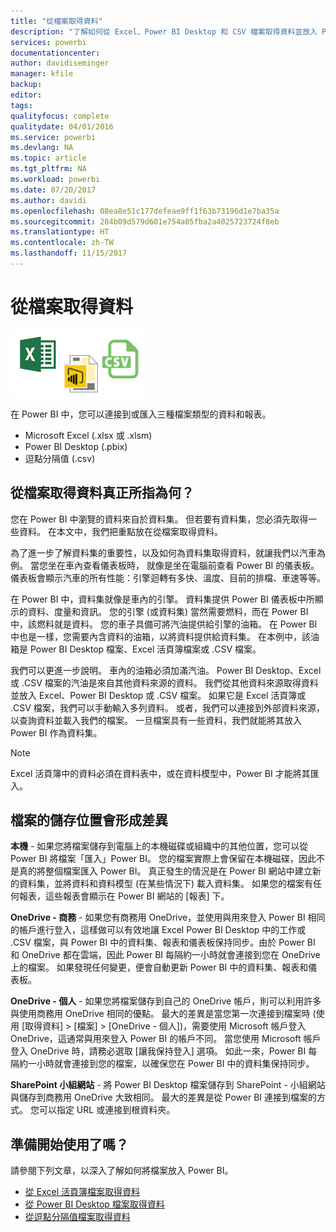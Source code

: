 ```yaml
---
title: "從檔案取得資料"
description: "了解如何從 Excel、Power BI Desktop 和 CSV 檔案取得資料並放入 Power BI"
services: powerbi
documentationcenter: 
author: davidiseminger
manager: kfile
backup: 
editor: 
tags: 
qualityfocus: complete
qualitydate: 04/01/2016
ms.service: powerbi
ms.devlang: NA
ms.topic: article
ms.tgt_pltfrm: NA
ms.workload: powerbi
ms.date: 07/20/2017
ms.author: davidi
ms.openlocfilehash: 08ea8e51c177defeae9ff1f63b73196d1e7ba35a
ms.sourcegitcommit: 284b09d579d601e754a05fba2a4025723724f8eb
ms.translationtype: HT
ms.contentlocale: zh-TW
ms.lasthandoff: 11/15/2017
---
```

# <a name="get-data-from-files"></a>從檔案取得資料
![](media/service-get-data-from-files/file_icons.png)

在 Power BI 中，您可以連接到或匯入三種檔案類型的資料和報表。

* Microsoft Excel (.xlsx 或 .xlsm)
* Power BI Desktop (.pbix)
* 逗點分隔值 (.csv)

## <a name="what-does-get-data-from-a-file-really-mean"></a>從檔案取得資料真正所指為何？
您在 Power BI 中瀏覽的資料來自於資料集。 但若要有資料集，您必須先取得一些資料。 在本文中，我們把重點放在從檔案取得資料。

為了進一步了解資料集的重要性，以及如何為資料集取得資料，就讓我們以汽車為例。 當您坐在車內查看儀表板時， 就像是坐在電腦前查看 Power BI 的儀表板。 儀表板會顯示汽車的所有性能：引擎迴轉有多快、溫度、目前的排檔、車速等等。

在 Power BI 中，資料集就像是車內的引擎。 資料集提供 Power BI 儀表板中所顯示的資料、度量和資訊。 您的引擎 (或資料集) 當然需要燃料，而在 Power BI 中，該燃料就是資料。 您的車子具備可將汽油提供給引擎的油箱。 在 Power BI 中也是一樣，您需要內含資料的油箱，以將資料提供給資料集。 在本例中，該油箱是 Power BI Desktop 檔案、Excel 活頁簿檔案或 .CSV 檔案。

我們可以更進一步說明。 車內的油箱必須加滿汽油。 Power BI Desktop、Excel 或 .CSV 檔案的汽油是來自其他資料來源的資料。 我們從其他資料來源取得資料並放入 Excel、Power BI Desktop 或 .CSV 檔案。 如果它是 Excel 活頁簿或 .CSV 檔案，我們可以手動輸入多列資料。 或者，我們可以連接到外部資料來源，以查詢資料並載入我們的檔案。 一旦檔案具有一些資料，我們就能將其放入 Power BI 作為資料集。

> [!NOTE]
> Excel 活頁簿中的資料必須在資料表中，或在資料模型中，Power BI 才能將其匯入。
> 
> 

## <a name="where-your-file-is-saved-makes-a-difference"></a>檔案的儲存位置會形成差異
**本機** - 如果您將檔案儲存到電腦上的本機磁碟或組織中的其他位置，您可以從 Power BI 將檔案「匯入」Power BI。 您的檔案實際上會保留在本機磁碟，因此不是真的將整個檔案匯入 Power BI。 真正發生的情況是在 Power BI 網站中建立新的資料集，並將資料和資料模型 (在某些情況下) 載入資料集。 如果您的檔案有任何報表，這些報表會顯示在 Power BI 網站的 [報表] 下。

**OneDrive - 商務** - 如果您有商務用 OneDrive，並使用與用來登入 Power BI 相同的帳戶進行登入，這樣做可以有效地讓 Excel Power BI Desktop 中的工作或 .CSV 檔案，與 Power BI 中的資料集、報表和儀表板保持同步。由於 Power BI 和 OneDrive 都在雲端，因此 Power BI 每隔約一小時就會連接到您在 OneDrive 上的檔案。 如果發現任何變更，便會自動更新 Power BI 中的資料集、報表和儀表板。

**OneDrive - 個人** - 如果您將檔案儲存到自己的 OneDrive 帳戶，則可以利用許多與使用商務用 OneDrive 相同的優點。 最大的差異是當您第一次連接到檔案時 (使用 [取得資料] > [檔案] > [OneDrive - 個人])，需要使用 Microsoft 帳戶登入 OneDrive，這通常與用來登入 Power BI 的帳戶不同。 當您使用 Microsoft 帳戶登入 OneDrive 時，請務必選取 [讓我保持登入] 選項。 如此一來，Power BI 每隔約一小時就會連接到您的檔案，以確保您在 Power BI 中的資料集保持同步。

**SharePoint 小組網站** - 將 Power BI Desktop 檔案儲存到 SharePoint - 小組網站與儲存到商務用 OneDrive 大致相同。 最大的差異是從 Power BI 連接到檔案的方式。 您可以指定 URL 或連接到根資料夾。

## <a name="ready-to-get-started"></a>準備開始使用了嗎？
請參閱下列文章，以深入了解如何將檔案放入 Power BI。

* [從 Excel 活頁簿檔案取得資料](service-excel-workbook-files.md)
* [從 Power BI Desktop 檔案取得資料](service-desktop-files.md)
* [從逗點分隔值檔案取得資料](service-comma-separated-value-files.md)

